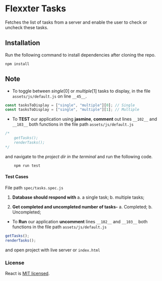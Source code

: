 # Flexxter Tasks

Fetches the list of tasks from a server and enable the user to check or uncheck these tasks.

## Installation

Run the following command to install dependencies after cloning the repo.

```
npm install
```

## Note

- To toggle between _single_[0] or _multiple_[1] tasks to display, in the file `assets/js/default.js` on line `__45__`.

```javascript
const tasksToDisplay = ["single", "multiple"][0]; // Single
const tasksToDisplay = ["single", "multiple"][1]; // Multiple
```

- To **TEST** our application using **jasmine**, **comment** out lines `__102__` and `__103__` both functions in the file path `assets/js/default.js`

```javascript
/*
    getTasks();
    renderTasks();
*/
```

and navigate to the _project dir in the terminal_ and run the following code.

```javascript
    npm run test
```

#### Test Cases

File path `spec/tasks.spec.js`

1. **Database should respond with**
   a. a single task;
   b. multiple tasks;

2. **Get completed and uncompleted number of tasks-**
   a. Completed;
   b. Uncompleted;

- To **Run** our application **uncomment** lines `__102__` and `__103__` both functions in the file path `assets/js/default.js`

```javascript
getTasks();
renderTasks();
```

and open project with live server or `index.html`

### License

React is [MIT licensed](./LICENSE).
